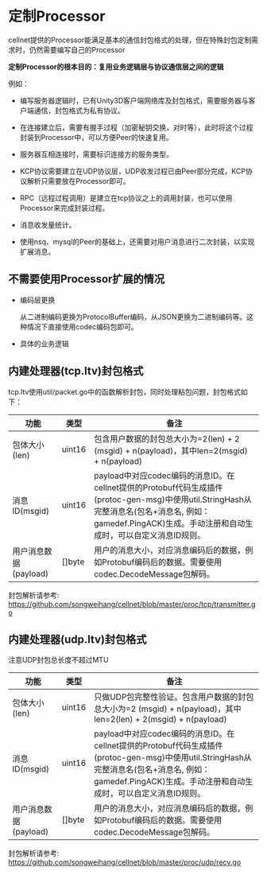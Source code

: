 # 定制Processor
cellnet提供的Processor能满足基本的通信封包格式的处理，但在特殊封包定制需求时，仍然需要编写自己的Processor

**定制Processor的根本目的：复用业务逻辑层与协议通信层之间的逻辑**

例如：
- 编写服务器逻辑时，已有Unity3D客户端网络库及封包格式，需要服务器与客户端通信，封包格式为私有协议。

- 在连接建立后，需要有握手过程（加密秘钥交换，对时等），此时将这个过程封装到Processor中，可以方便Peer的快速复用。

- 服务器互相连接时，需要标识连接方的服务类型。

- KCP协议需要建立在UDP协议层，UDP收发过程已由Peer部分完成，KCP协议解析只需要放在Processor即可。

- RPC（远程过程调用）是建立在tcp协议之上的调用封装，也可以使用Processor来完成封装过程。

- 消息收发量统计。

- 使用nsq、mysql的Peer的基础上，还需要对用户消息进行二次封装，以实现扩展消息。

## 不需要使用Processor扩展的情况

- 编码层更换

   从二进制编码更换为ProtocolBuffer编码，从JSON更换为二进制编码等。这种情况下直接使用codec编码包即可。

- 具体的业务逻辑


## 内建处理器(tcp.ltv)封包格式

tcp.ltv使用util/packet.go中的函数解析封包，同时处理粘包问题，封包格式如下：

功能 | 类型 | 备注
---|---|---
包体大小(len) | uint16 | 包含用户数据的封包总大小为=2(len) + 2 (msgid) + n(payload)，其中len=2(msgid) + n(payload)
消息ID(msgid) | uint16 | payload中对应codec编码的消息ID。在cellnet提供的Protobuf代码生成插件(protoc-gen-msg)中使用util.StringHash从完整消息名(包名+消息名, 例如：gamedef.PingACK)生成。手动注册和自动生成时，可以自定义消息ID规则。
用户消息数据(payload) | []byte | 用户的消息大小，对应消息编码后的数据，例如Protobuf编码后的数据。需要使用codec.DecodeMessage包解码。



封包解析请参考:
https://github.com/songweihang/cellnet/blob/master/proc/tcp/transmitter.go


## 内建处理器(udp.ltv)封包格式

注意UDP封包总长度不超过MTU

功能 | 类型 | 备注
---|---|---
包体大小(len) | uint16 | 只做UDP包完整性验证。包含用户数据的封包总大小为=2 (msgid) + n(payload)，其中len=2(len) + 2(msgid) + n(payload)
消息ID(msgid) | uint16 | payload中对应codec编码的消息ID。在cellnet提供的Protobuf代码生成插件(protoc-gen-msg)中使用util.StringHash从完整消息名(包名+消息名, 例如：gamedef.PingACK)生成。手动注册和自动生成时，可以自定义消息ID规则。
用户消息数据(payload) | []byte | 用户的消息大小，对应消息编码后的数据，例如Protobuf编码后的数据。需要使用codec.DecodeMessage包解码。

封包解析请参考:
https://github.com/songweihang/cellnet/blob/master/proc/udp/recv.go
